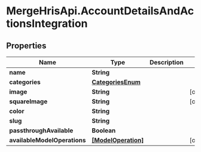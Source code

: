 # MergeHrisApi.AccountDetailsAndActionsIntegration

## Properties

Name | Type | Description | Notes
------------ | ------------- | ------------- | -------------
**name** | **String** |  | 
**categories** | [**CategoriesEnum**](CategoriesEnum.md) |  | 
**image** | **String** |  | [optional] 
**squareImage** | **String** |  | [optional] 
**color** | **String** |  | 
**slug** | **String** |  | 
**passthroughAvailable** | **Boolean** |  | 
**availableModelOperations** | [**[ModelOperation]**](ModelOperation.md) |  | [optional] 



